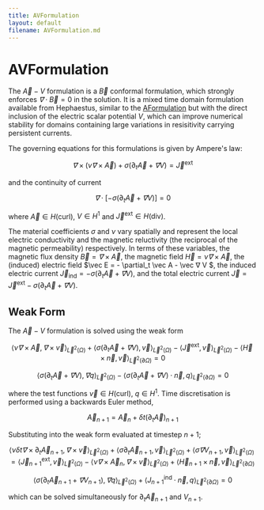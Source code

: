 ```yaml
---
title: AVFormulation
layout: default
filename: AVFormulation.md
---
```

# AVFormulation
The $\vec A-V$ formulation is a $\vec B$ conformal formulation, which strongly enforces $\vec ∇ \cdot \vec B = 0$ in the solution. It is a mixed time domain formulation available from Hephaestus, similar to the [AFormulation](AFormulation.md) but with the direct inclusion of the electric scalar potential $V$, which can improve numerical stability for domains containing large variations in resisitivity carrying persistent currents. 

The governing equations for this formulations is given by Ampere's law:

$$
\vec ∇× \left(ν \vec ∇× \vec A\right) +σ\left(\partial_t \vec A + \vec ∇ V \right) = \vec J^\mathrm{ext}
$$

and the continuity of current

$$
\vec ∇ \cdot \left[-σ\left(\partial_t \vec A + \vec ∇ V \right) \right] = 0
$$

where $\vec A ∈ H(\mathrm{curl})$, $V ∈ H^1$ and $\vec J^\mathrm{ext} ∈ H(\mathrm{div})$.

The material coefficients $σ$ and $ν$ vary spatially and represent the local electric conductivity and the magnetic reluctivity (the reciprocal of the magnetic permeability) respectively. In terms of these variables, the magnetic flux density $\vec B = \vec ∇ × \vec A$, the magnetic field $\vec H = ν \vec ∇× \vec A$, the (induced) electric field $\vec E = - \partial_t \vec A - \vec ∇ V $, the induced electric current $\vec J_\mathrm{ind} = - σ\left(\partial_t \vec A + \vec ∇ V\right)$, and the total electric current $\vec J = \vec J^\mathrm{ext} - σ\left(\partial_t \vec A + \vec ∇ V\right)$.


## Weak Form
The $\vec A-V$ formulation is solved using the weak form

$$
\langle ν \vec ∇× \vec A, \vec ∇× \vec v \rangle_{\vec L^2(\Omega)} + \left\langle σ \left(\partial_t \vec A + \vec ∇ V\right), \vec v \right\rangle_{\vec L^2(\Omega)} - \langle \vec J^\mathrm{ext}, \vec v\rangle_{\vec L^2(\Omega)} - \langle \vec H × \vec n, \vec v\rangle_{\vec L^2(\partial \Omega)} = 0
$$

$$
\left\langle σ \left(\partial_t \vec A + \vec ∇ V\right), \vec ∇ q \right\rangle_{\vec L^2(\Omega)} - \left\langle σ \left(\partial_t \vec A + \vec ∇ V\right)\cdot \vec n, q \right\rangle_{\vec L^2(\partial \Omega)} = 0
$$

where the test functions $\vec v ∈ H(\mathrm{curl})$, $q ∈ H^1$. Time discretisation is performed using a backwards Euler method, 

$$
\vec A_{n+1} = \vec A_{n} + \delta t \left(\partial_t \vec A\right)_{n+1}
$$

Substituting into the weak form evaluated at timestep $n+1$;

$$
\langle ν \delta t \vec ∇× \partial_t \vec A_{n+1}, \vec ∇× \vec v \rangle_{\vec L^2(\Omega)} +
\langle  σ \partial_t \vec A_{n+1}, \vec v \rangle_{\vec L^2(\Omega)} + \langle  σ \vec ∇ V_{n+1}, \vec v \rangle_{\vec L^2(\Omega)} = \langle \vec J_{n+1}^\mathrm{ext}, \vec v\rangle_{\vec L^2(\Omega)} -\langle ν \vec ∇× \vec A_n, \vec ∇× \vec v \rangle_{\vec L^2(\Omega)} + \langle \vec H_{n+1} × \vec n, \vec v\rangle_{\vec L^2(\partial \Omega)}
$$

$$
\left\langle σ \left(\partial_t \vec A_{n+1} + \vec ∇ V_{n+1}\right), \vec ∇ q \right\rangle_{\vec L^2(\Omega)} + \left\langle  J_{n+1}^\mathrm{ind} \cdot \vec n, q \right\rangle_{\vec L^2(\partial \Omega)} = 0
$$

which can be solved simultaneously for $\partial_t \vec A_{n+1}$ and $V_{n+1}$.